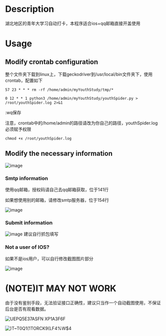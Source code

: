 # Description
湖北地区的青年大学习自动打卡，本程序适合ios+qq邮箱直接开盖使用
# Usage
## Modify crontab configuration
整个文件夹下载到linux上，下载geckodriver到/usr/local/bin文件夹下，使用crontab，配置如下

<code>57 23 * * * rm -rf /home/admin/myYouthStudy/tmp/*</code>

<code>0 12 * * 1 python3 /home/admin/myYouthStudy/youthSpider.py > /root/youthSpider.log 2>&1 </code>

:wq保存

注意，crontab中的/home/admin的路径请改为你自己的路径，youthSpider.log必须赋予权限

<code>chmod +x /root/youthSpider.log</code>

## Modify the necessary information

![image](https://user-images.githubusercontent.com/77989499/224948420-db673881-f68c-4b59-b1d2-d16eb9662cea.png)

### Smtp information
使用qq邮箱，授权码请自己去qq邮箱获取，位于141行

如果想使用别的邮箱，请修改smtp服务器，位于154行

![image](https://user-images.githubusercontent.com/77989499/224948956-11a88f02-233c-436e-9345-9eca59499a4f.png)
### Submit information

![image](https://user-images.githubusercontent.com/77989499/224949294-521fcece-04bb-4197-a814-fe2596a3b4c6.png)
建议自行抓包填写

### Not a user of IOS?
如果不是ios用户，可以自行修改截图图片部分

![image](https://user-images.githubusercontent.com/77989499/224949571-c9d41b4e-ae46-45d5-881a-c9ba09eefe88.png)

# (NOTE)IT MAY NOT WORK

由于没有鉴别手段，无法验证接口正确性，建议只当作一个自动截图使用，不保证后台是否有观看数据。

![UEPQ5E3`7ASFN X`P1A3F6F](https://user-images.githubusercontent.com/77989499/224951217-7bbb7458-9fd3-48d9-92d6-a478c2b6332e.png)

![)T~T0Q1(1TORCK9(LF4%W$4](https://user-images.githubusercontent.com/77989499/224951245-e3b4ab60-8053-4ab0-ac1c-f2d870d9bbb7.png)

